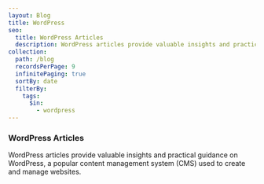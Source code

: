 ```yaml
---
layout: Blog
title: WordPress
seo:
  title: WordPress Articles
  description: WordPress articles provide valuable insights and practical guidance on WordPress, a popular content management system (CMS) used to create and manage websites.
collection:
  path: /blog
  recordsPerPage: 9
  infinitePaging: true
  sortBy: date
  filterBy:
    tags:
      $in:
        - wordpress
---
```


### WordPress Articles

WordPress articles provide valuable insights and practical guidance on WordPress, a popular content management system (CMS) used to create and manage websites.